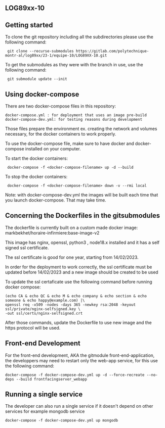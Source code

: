 ## LOG89xx-10

## Getting started

To clone the git repository including all the subdirectories please use the following command:

	 git clone --recurse-submodules https://gitlab.com/polytechnique-montr-al/log89xx/23-1/equipe-10/LOG89XX-10.git

To get the submodules as they were with the branch in use, use the following command:

	 git submodule update --init

## Using docker-compose

There are two docker-compose files in this repository:

	docker-compose.yml : for deployment that uses an image pre-build
	docker-compose-dev.yml: for testing reasons during development

Those files prepare the environment ex. creating the network and volumes necessary,
for the docker containers to work properly.

To use the docker-compose file, make sure to have docker and docker-compose installed on your computer.

To start the docker containers:

	 docker-compose -f <docker-compose-filename> up -d --build

To stop the docker containers:

	 docker-compose -f <docker-compose-filename> down -v --rmi local


Note: with docker-compose-dev.yml the images will be built each time that you launch docker-compose.
That may take time.

## Concerning the Dockerfiles in the gitsubmodules
The dockerfile is currently built on a custom made docker image: 
markbekhet/horaire-infirmiere:base-image-v2

This image has nginx, openssl, python3 , node18.x installed and it has a self signed ssl certificate.

The ssl certificate is good for one year, starting from 14/02/2023.

In order for the deployment to work correctly, the ssl certificate must be updated before 14/02/2023 and
a new image should be created to be used

To update the ssl certaficate use the following command before running docker compose:

	(echo CA & echo QC & echo M & echo company & echo section & echo someone & echo happy@example.com) |\
	openssl req -x509 -nodes -days 365 -newkey rsa:2048 -keyout ssl/private/nginx-selfsigned.key \
	-out ssl/certs/nginx-selfsigned.crt
	

After those commands, update the Dockerfile to use new image and the https protocol will be used.

## Front-end Development
For the front-end development, AKA the gitmodule front-end-application, the developpers may need to restart
only the web-app service, for this
use the following command:

	docker-compose -f docker-compose-dev.yml up -d --force-recreate --no-deps --build frontfacingserver_webapp

## Running a single service
The developer can also run a single service if it doesn't depend on other services for example mongodb service

    docker-compose -f docker-compose-dev.yml up mongodb
